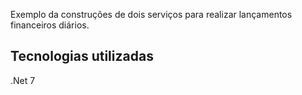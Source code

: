 Exemplo da construções de dois serviços para realizar lançamentos financeiros diários.

## Tecnologias utilizadas

.Net 7